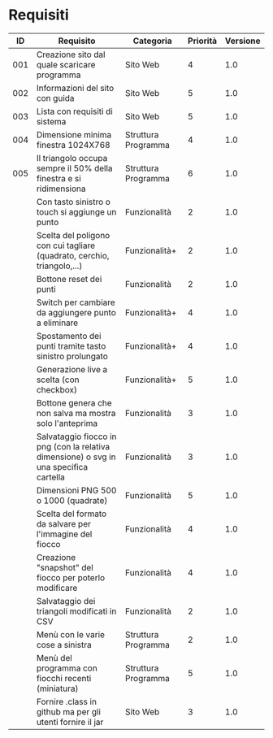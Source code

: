 # Requisiti
|ID   |Requisito            |Categoria      |Priorità|Versione|
|-----|---------------------|---------------|--------|--------|
|001|Creazione sito dal quale scaricare programma|Sito Web|4|1.0|
|002|Informazioni del sito con guida|Sito Web|5|1.0|
|003|Lista con requisiti di sistema|Sito Web|5|1.0|
|004|Dimensione minima finestra 1024X768|Struttura Programma|4|1.0|
|005|Il triangolo occupa sempre il 50% della finestra e si ridimensiona|Struttura Programma|6|1.0|
||Con tasto sinistro o touch si aggiunge un punto|Funzionalità|2|1.0|
||Scelta del poligono con cui tagliare (quadrato, cerchio, triangolo,...)|Funzionalità+|2|1.0
||Bottone reset dei punti|Funzionalità|2|1.0|
||Switch per cambiare da aggiungere punto a eliminare|Funzionalità+|4|1.0|
||Spostamento dei punti tramite tasto sinistro prolungato|Funzionalità+|4|1.0|
||Generazione live a scelta (con checkbox)|Funzionalità+|5|1.0|
||Bottone genera che non salva ma mostra solo l'anteprima|Funzionalità|3|1.0|
||Salvataggio fiocco in png (con la relativa dimensione) o svg in una specifica cartella|Funzionalità|3|1.0|
||Dimensioni PNG 500 o 1000 (quadrate)|Funzionalità|5|1.0|
||Scelta del formato da salvare per l'immagine del fiocco|Funzionalità|4|1.0|
||Creazione "snapshot" del fiocco per poterlo modificare|Funzionalità|4|1.0|
||Salvataggio dei triangoli modificati in CSV|Funzionalità|2|1.0|
||Menù con le varie cose a sinistra|Struttura Programma|2|1.0|
||Menù del programma con fiocchi recenti (miniatura)|Struttura Programma|5|1.0|
||Fornire .class in github ma per gli utenti fornire il jar|Sito Web|3|1.0|

